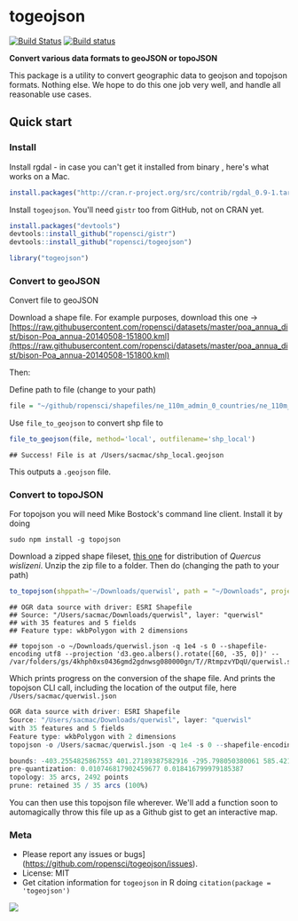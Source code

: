 togeojson
========

[![Build Status](https://api.travis-ci.org/ropensci/togeojson.png)](https://travis-ci.org/ropensci/togeojson)
[![Build status](https://ci.appveyor.com/api/projects/status/j3nr7n8nvutit7vh/branch/master)](https://ci.appveyor.com/project/sckott/togeojson/branch/master)

__Convert various data formats to geoJSON or topoJSON__

This package is a utility to convert geographic data to geojson and topojson formats. Nothing else. We hope to do this one job very well, and handle all reasonable use cases.

## Quick start

### Install

Install rgdal - in case you can't get it installed from binary , here's what works on a Mac.


```r
install.packages("http://cran.r-project.org/src/contrib/rgdal_0.9-1.tar.gz", repos = NULL, type="source", configure.args = "--with-gdal-config=/Library/Frameworks/GDAL.framework/Versions/1.10/unix/bin/gdal-config --with-proj-include=/Library/Frameworks/PROJ.framework/unix/include --with-proj-lib=/Library/Frameworks/PROJ.framework/unix/lib")
```

Install `togeojson`. You'll need `gistr` too from GitHub, not on CRAN yet.


```r
install.packages("devtools")
devtools::install_github("ropensci/gistr")
devtools::install_github("ropensci/togeojson")
```


```r
library("togeojson")
```


### Convert to geoJSON

Convert file to geoJSON

Download a shape file. For example purposes, download this one -> [https://raw.githubusercontent.com/ropensci/datasets/master/poa_annua_dist/bison-Poa_annua-20140508-151800.kml](https://raw.githubusercontent.com/ropensci/datasets/master/poa_annua_dist/bison-Poa_annua-20140508-151800.kml)

Then:

Define path to file (change to your path)


```r
file = "~/github/ropensci/shapefiles/ne_110m_admin_0_countries/ne_110m_admin_0_countries.shp"
```

Use `file_to_geojson` to convert shp file to


```r
file_to_geojson(file, method='local', outfilename='shp_local')
```

```
## Success! File is at /Users/sacmac/shp_local.geojson
```

This outputs a `.geojson` file.

### Convert to topoJSON

For topojson you will need Mike Bostock's command line client. Install it by doing

```
sudo npm install -g topojson
```

Download a zipped shape fileset, [this one](http://esp.cr.usgs.gov/data/little/querwisl.zip) for distribution of _Quercus wislizeni_. Unzip the zip file to a folder. Then do (changing the path to your path)


```r
to_topojson(shppath='~/Downloads/querwisl', path = "~/Downloads", projection='albers', projargs=list(rotate='[60, -35, 0]'))
```

```
## OGR data source with driver: ESRI Shapefile 
## Source: "/Users/sacmac/Downloads/querwisl", layer: "querwisl"
## with 35 features and 5 fields
## Feature type: wkbPolygon with 2 dimensions
```

```
## topojson -o ~/Downloads/querwisl.json -q 1e4 -s 0 --shapefile-encoding utf8 --projection 'd3.geo.albers().rotate([60, -35, 0])' -- /var/folders/gs/4khph0xs0436gmd2gdnwsg080000gn/T//RtmpzvYDqU/querwisl.shp
```

Which prints progress on the conversion of the shape file. And prints the topojson CLI call, including the location of the output file, here `/Users/sacmac/querwisl.json`


```r
OGR data source with driver: ESRI Shapefile
Source: "/Users/sacmac/Downloads/querwisl", layer: "querwisl"
with 35 features and 5 fields
Feature type: wkbPolygon with 2 dimensions
topojson -o /Users/sacmac/querwisl.json -q 1e4 -s 0 --shapefile-encoding utf8 --projection 'd3.geo.albers().rotate([60, -35, 0])' -- /var/folders/gs/4khph0xs0436gmd2gdnwsg080000gn/T//Rtmp49APW7/querwisl.shp

bounds: -403.2554825867553 401.27189387582916 -295.798050380061 585.4214768677039 (cartesian)
pre-quantization: 0.010746817902459677 0.018416799979185387
topology: 35 arcs, 2492 points
prune: retained 35 / 35 arcs (100%)
```

You can then use this topojson file wherever. We'll add a function soon to automagically throw this file up as a Github gist to get an interactive map.

### Meta

* Please report any issues or bugs](https://github.com/ropensci/togeojson/issues).
* License: MIT
* Get citation information for `togeojson` in R doing `citation(package = 'togeojson')`

[![](http://ropensci.org/public_images/github_footer.png)](http://ropensci.org)
